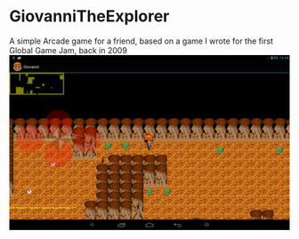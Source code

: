 GiovanniTheExplorer
===================

A simple Arcade game for a friend, based on a game I wrote for the first Global Game Jam, back in 2009
![](/screenshot.png?raw=true)

